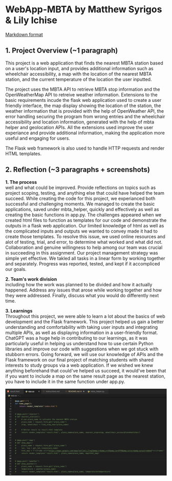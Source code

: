 # WebApp-MBTA by Matthew Syrigos & Lily Ichise

[Markdown format](https://docs.github.com/en/get-started/writing-on-github/getting-started-with-writing-and-formatting-on-github/basic-writing-and-formatting-syntax)

## 1. Project Overview (~1 paragraph)

This project is a web application that finds the nearest MBTA station based on a user's location input, and provides additional information such as wheelchair accessibility, a map with the location of the nearest MBTA station, and the current temperature of the location the user inputted. 

The project uses the MBTA API to retrieve MBTA stop information and the OpenWeatherMap API to retreive weather information. Extensions to the basic requirements incude the flask web application used to create a user friendly interface, the map display showing the location of the station, the weather information that is provided with the help of OpenWeather API, the error handling securing the program from wrong entries and the wheelchair accessibility and location information, generated with the help of mbta helper and geolocation APIs. All the extensions used improve the user experiance and provide additional information, making the application more useful and engaging for users.

The Flask web framework is also used to handle HTTP requests and render HTML templates.

## 2. Reflection (~3 paragraphs + screenshots)

**1. The process**  
well and what could be improved. Provide reflections on topics such as project scoping, testing, and anything else that could have helped the team succeed.
While creating the code for this project, we experianced both successful and challenging moments. We managed to create the basic applications, saved under mbta_helper, quickly and effectively as well as creating the basic functions in app.py. The challenges appeared when we created html files to function as templates for our code and demonstrate the outputs in a flask web application. Our limited knowledge of html as well as the complicated inputs and outputs we wanted to convey made it had to create those templates. To resolve this issue, we used online resources and alot of testing, trial, and error, to determine what worked and what did not. Collaboration and genuine willingness to help among our team was crucial in succeeding in this assignment. Our project management strategy was simple yet effective. We takled all tasks in a linear form by working together and separately. Progress was reported, tested, and kept if it accompliced our goals. 

**2. Team's work division**  
including how the work was planned to be divided and how it actually happened. Address any issues that arose while working together and how they were addressed. Finally, discuss what you would do differently next time.

**3. Learnings**  
Throughout this project, we were able to learn a lot about the basics of web development and the Flask framework. This project helped us gain a better understanding and comfortability with taking user inputs and integrating multiple APIs, as well as displaying information in a user-friendly format. ChatGPT was a huge help in contributing to our learnings, as it was particularly useful in helping us understand how to use certain Python libraries and improve our code with suggestions when we got stuck with stubborn errors. Going forward, we will use our knowledge of APIs and the Flask framework on our final project of matching students with shared interests to study groups via a web application. If we wished we knew anything beforehand that could've helped us succeed, it would've been that if you want to include a map on the same result page as the nearest station, you have to include it in the same function under app.py.

![](images/apppy_progress.png)
